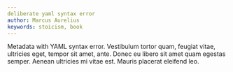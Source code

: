 ```yaml
---
deliberate yaml syntax error
author: Marcus Aurelius
keywords: stoicism, book
---
```


Metadata with YAML syntax error. Vestibulum tortor quam, feugiat vitae, ultricies eget, tempor sit amet, ante. Donec eu libero sit amet quam egestas semper. Aenean ultricies mi vitae est. Mauris placerat eleifend leo.
